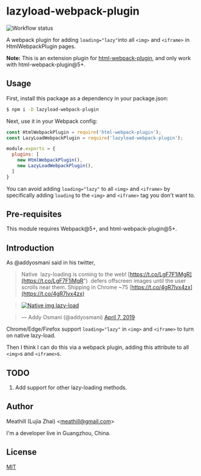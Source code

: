 lazyload-webpack-plugin
========

![Workflow status](https://github.com/meathill/lazyload-webpack-plugin/actions/workflows/node.js.yml/badge.svg)

A webpack plugin for adding `loading="lazy"`into all `<img>` and `<iframe>` in
HtmlWebpackPlugin pages.

**Note:** This is an extension plugin for [html-webpack-plugin](https://github.com/ampedandwired/html-webpack-plugin),
and only work with html-webpack-plugin@5+.


Usage
--------

First, install this package as a dependency in your package.json:

```bash
$ npm i -D lazyload-webpack-plugin
```

Next, use it in your Webpack config:

```js
const HtmlWebpackPlugin = require('html-webpack-plugin');
const LazyLoadWebpackPlugin = require('lazyload-webpack-plugin');

module.exports = {
  plugins: [
    new HtmlWebpackPlugin(),
    new LazyLoadWebpackPlugin(),
  ]
}
```

You can avoid adding `loading="lazy"` to all `<img>` and `<iframe>` by
specifically adding `loading` to the `<img>` and `<iframe>` tag you don't want
to.

Pre-requisites
--------

This module requires Webpack@5+, and html-webpack-plugin@5+.


Introduction
--------

As @addyosmani said in his twitter,

> Native <img> lazy-loading is coming to the web! [https://t.co/LgF7F1iMgR](https://t.co/LgF7F1iMgR") <img loading=lazy> defers offscreen images until the user scrolls near them. Shipping in Chrome ~75 [https://t.co/4gR7lvx4zx](https://t.co/4gR7lvx4zx)

> [![Native img lazy-load](https://pbs.twimg.com/media/D3h8TW4UwAAj1jX?format=png&name=medium)](https://pic.twitter.com/luCHEfLkKD)

> &mdash; Addy Osmani (@addyosmani) [April 7, 2019](https://t/witter.com/addyosmani/status/1114777583302799360?ref_src=twsrc%5Etfw)

Chrome/Edge/Firefox support `loading="lazy"` in `<img>` and `<iframe>`
to turn on native lazy-load.

Then I think I can do this via a webpack plugin, adding this attribute to all
`<img>`s and `<iframe>`s.



TODO
--------

1. Add support for other lazy-loading methods.


Author
--------

Meathill (Lujia Zhai) <[meathill@gmail.com](mailto:meathill@gmail.com)>

I'm a developer live in Guangzhou, China.


License
--------

[MIT](https://opensource.org/licenses/MIT)
